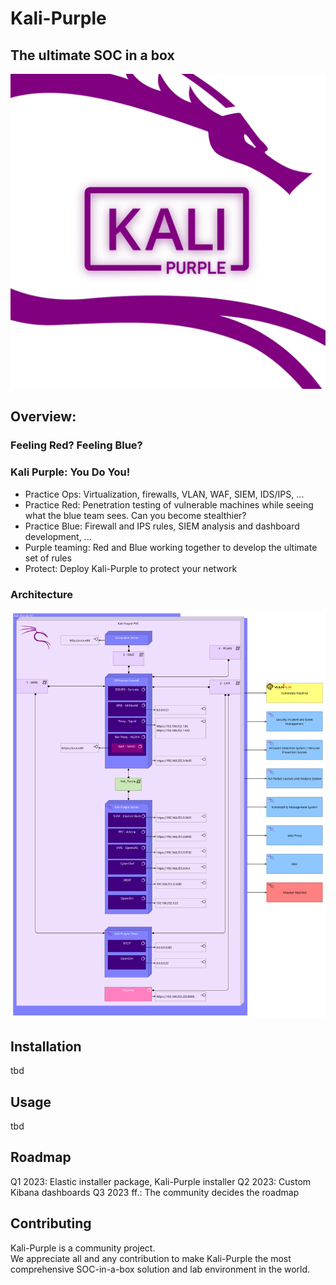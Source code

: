 # Kali-Purple

## The ultimate SOC in a box

[![Kali-Purple](./pictures/kali-purple-logo-dragon-purple_white.png)](./pictures/kali-purple-logo-dragon-purple_white.png)

## Overview:

### Feeling Red? Feeling Blue?

### Kali Purple: You Do You!

- Practice Ops: Virtualization, firewalls, VLAN, WAF, SIEM, IDS/IPS, ...
- Practice Red: Penetration testing of vulnerable machines while seeing what the blue team sees. Can you become stealthier?
- Practice Blue: Firewall and IPS rules, SIEM analysis and dashboard development, ...
- Purple teaming: Red and Blue working together to develop the ultimate set of rules
- Protect: Deploy Kali-Purple to protect your network

### Architecture

[![Kali-Purple Architecture](./pictures/Kali-Purple-03-Architecture.png)](./pictures/Kali-Purple-03-Architecture.png)

## Installation

tbd

## Usage

tbd

## Roadmap

Q1 2023:     Elastic installer package,  Kali-Purple installer
Q2 2023:     Custom Kibana dashboards
Q3 2023 ff.: The community decides the roadmap

## Contributing

Kali-Purple is a community project.  
We appreciate all and any contribution to make Kali-Purple the most comprehensive SOC-in-a-box solution and lab environment in the world.  
